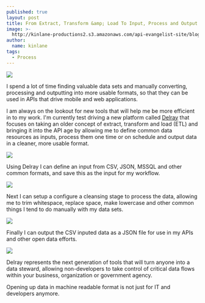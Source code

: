 ```yaml
---
published: true
layout: post
title: From Extract, Transform &amp; Load To Input, Process and Output With Delray
image: >-
  http://kinlane-productions2.s3.amazonaws.com/api-evangelist-site/blog/delray-logo.png
author:
  name: kinlane
tags:
  - Process
---
```

[![](https://s3.amazonaws.com/kinlane-productions2/api-evangelist/seabourne-inc/delray-logo.png)](http://delray.io/)

I spend a lot of time finding valuable data sets and manually converting, processing and outputting into more usable formats, so that they can be used in APIs that drive mobile and web applications.

I am always on the lookout for new tools that will help me be more efficient in to my work. I'm currently test driving a new platform called [Delray](http://delray.io/) that focuses on taking an older concept of extract, transform and load (ETL) and bringing it into the API age by allowing me to define common data resources as inputs, process them one time or on schedule and output data in a cleaner, more usable format.

[![](https://s3.amazonaws.com/kinlane-productions2/api-evangelist/seabourne/delray/DelRay-Inputs-Processors-Outputs.png)](http://delray.io/)

Using Delray I can define an input from CSV, JSON, MSSQL and other common formats, and save this as the input for my workflow.

[![](https://s3.amazonaws.com/kinlane-productions2/api-evangelist/seabourne/delray/DelRay-Inputs.png)](http://delray.io/)

Next I can setup a configure a cleansing stage to process the data, allowing me to trim whitespace, replace space, make lowercase and other common things I tend to do manually with my data sets.

[![](https://s3.amazonaws.com/kinlane-productions2/api-evangelist/seabourne/delray/DelRay-Processor.png)](http://delray.io/)

Finally I can output the CSV inputed data as a JSON file for use in my APIs and other open data efforts.

[![](https://s3.amazonaws.com/kinlane-productions2/api-evangelist/seabourne/delray/DelRay-Output.png)](http://delray.io/)

Delray represents the next generation of tools that will turn anyone into a data steward, allowing non-developers to take control of critical data flows within your business, organization or government agency.

Opening up data in machine readable format is not just for IT and developers anymore.